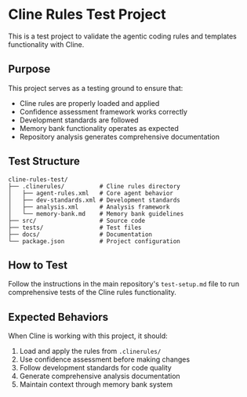 # Cline Rules Test Project

This is a test project to validate the agentic coding rules and templates functionality with Cline.

## Purpose

This project serves as a testing ground to ensure that:
- Cline rules are properly loaded and applied
- Confidence assessment framework works correctly
- Development standards are followed
- Memory bank functionality operates as expected
- Repository analysis generates comprehensive documentation

## Test Structure

```
cline-rules-test/
├── .clinerules/          # Cline rules directory
│   ├── agent-rules.xml   # Core agent behavior
│   ├── dev-standards.xml # Development standards
│   ├── analysis.xml      # Analysis framework
│   └── memory-bank.md    # Memory bank guidelines
├── src/                  # Source code
├── tests/                # Test files
├── docs/                 # Documentation
└── package.json          # Project configuration
```

## How to Test

Follow the instructions in the main repository's `test-setup.md` file to run comprehensive tests of the Cline rules functionality.

## Expected Behaviors

When Cline is working with this project, it should:
1. Load and apply the rules from `.clinerules/`
2. Use confidence assessment before making changes
3. Follow development standards for code quality
4. Generate comprehensive analysis documentation
5. Maintain context through memory bank system
